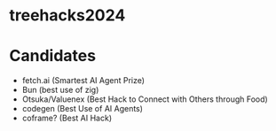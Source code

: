 # treehacks2024

# Candidates
- fetch.ai (Smartest AI Agent Prize)
- Bun (best use of zig)
- Otsuka/Valuenex (Best Hack to Connect with Others through Food)
- codegen (Best Use of AI Agents)
- coframe? (Best AI Hack)
